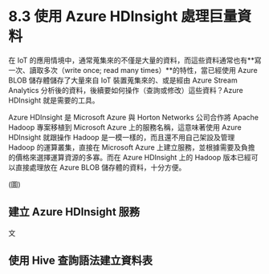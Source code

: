 # 8.3 使用 Azure HDInsight 處理巨量資料

在 IoT 的應用情境中，通常蒐集來的不僅是大量的資料，而這些資料通常也有**寫一次、讀取多次（write once; read many times）**的特性，當已經使用 Azure BLOB 儲存體儲存了大量來自 IoT 裝置蒐集來的、或是經由 Azure Stream Analytics 分析後的資料，後續要如何操作（查詢或修改）這些資料？Azure HDInsight 就是需要的工具。

Azure HDInsight 是 Microsoft Azure 與 Horton Networks 公司合作將 Apache Hadoop 專案移植到 Microsoft Azure 上的服務名稱，這意味著使用 Azure HDInsight 就跟操作 Hadoop 是一模一樣的，而且還不用自己架設及管理 Hadoop 的運算叢集，直接在 Microsoft Azure 上建立服務，並根據需要及負擔的價格來選擇運算資源的多寡。而在 Azure HDInsight 上的 Hadoop 版本已經可以直接處理放在 Azure BLOB 儲存體的資料，十分方便。

(圖)


## 建立 Azure HDInsight 服務

文

## 使用 Hive 查詢語法建立資料表

